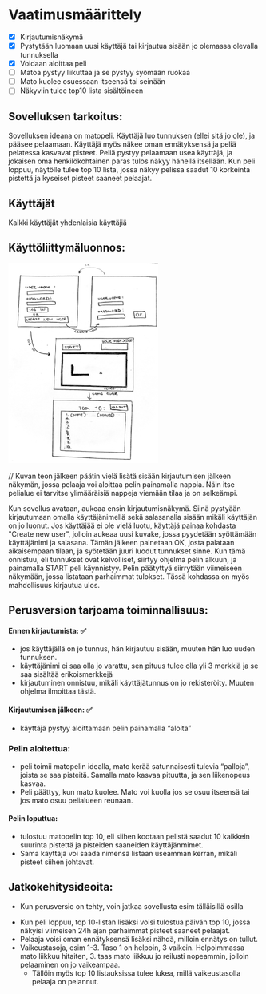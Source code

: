 # Vaatimusmäärittely

- [x] Kirjautumisnäkymä
- [x] Pystytään luomaan uusi käyttäjä tai kirjautua sisään jo olemassa olevalla tunnuksella
- [x] Voidaan aloittaa peli
- [ ] Matoa pystyy liikuttaa ja se pystyy syömään ruokaa
- [ ] Mato kuolee osuessaan itseensä tai seinään
- [ ] Näkyviin tulee top10 lista sisältöineen

## Sovelluksen tarkoitus:

Sovelluksen ideana on matopeli. Käyttäjä luo tunnuksen (ellei sitä jo ole), ja pääsee pelaamaan. Käyttäjä myös näkee oman ennätyksensä ja peliä pelatessa kasvavat pisteet. Peliä pystyy pelaamaan usea käyttäjä, ja jokaisen oma henkilökohtainen paras tulos näkyy hänellä itsellään. Kun peli loppuu, näytölle tulee top 10 lista, jossa näkyy pelissa saadut 10 korkeinta pistettä ja kyseiset pisteet saaneet pelaajat.

## Käyttäjät

Kaikki käyttäjät yhdenlaisia käyttäjiä

## Käyttöliittymäluonnos:

 <img src="https://raw.githubusercontent.com/johannaval/ot-harjoitustyo/master/dokumentaatio/kuvat/ohte.jpg" width="300" height="400">
 
 // Kuvan teon jälkeen päätin vielä lisätä sisään kirjautumisen jälkeen näkymän, jossa pelaaja voi aloittaa pelin painamalla nappia. Näin itse pelialue ei tarvitse ylimääräisiä nappeja viemään tilaa ja on selkeämpi. 

Kun sovellus avataan, aukeaa ensin kirjautumisnäkymä. Siinä pystyään kirjautumaan omalla käyttäjänimellä sekä salasanalla sisään mikäli käyttäjän on jo luonut. Jos käyttäjää ei ole vielä luotu, käyttäjä painaa kohdasta "Create new user", jolloin aukeaa uusi kuvake, jossa pyydetään syöttämään käyttäjänimi ja salasana. Tämän jälkeen painetaan OK, josta palataan aikaisempaan tilaan, ja syötetään juuri luodut tunnukset sinne. Kun tämä onnistuu, eli tunnukset ovat kelvolliset, siirtyy ohjelma pelin alkuun, ja painamalla START peli käynnistyy. Pelin päätyttyä siirrytään viimeiseen näkymään, jossa listataan parhaimmat tulokset. Tässä kohdassa on myös mahdollisuus kirjautua ulos.



## Perusversion tarjoama toiminnallisuus:


#### Ennen kirjautumista: :white_check_mark:
* jos käyttäjällä on jo tunnus, hän kirjautuu sisään, muuten hän  luo uuden tunnuksen.
* käyttäjänimi ei saa olla jo varattu, sen pituus tulee olla yli 3 merkkiä ja se saa sisältää erikoismerkkejä
* kirjautuminen onnistuu, mikäli käyttäjätunnus on jo rekisteröity. Muuten ohjelma ilmoittaa tästä.


#### Kirjautumisen jälkeen: :white_check_mark:
* käyttäjä pystyy aloittamaan pelin painamalla “aloita”

### Pelin aloitettua:
* peli toimii matopelin idealla, mato kerää satunnaisesti tulevia “palloja”, joista se saa pisteitä. Samalla mato kasvaa pituutta, ja sen liikenopeus kasvaa. 
* Peli päättyy, kun mato kuolee. Mato voi kuolla jos se osuu itseensä tai jos mato osuu pelialueen reunaan.


#### Pelin loputtua:
* tulostuu matopelin top 10, eli siihen kootaan pelistä saadut 10 kaikkein suurinta pistettä ja pisteiden saaneiden käyttäjänmimet. 
* Sama käyttäjä voi saada nimensä listaan useamman kerran, mikäli pisteet siihen johtavat.


## Jatkokehitysideoita:

- Kun perusversio on tehty, voin jatkaa sovellusta esim tälläisillä osilla

* Kun peli loppuu, top 10-listan lisäksi voisi tulostua päivän top 10, jossa näkyisi viimeisen 24h ajan parhaimmat pisteet saaneet pelaajat.
* Pelaaja voisi oman ennätyksensä lisäksi nähdä, milloin ennätys on tullut.
* Vaikeustasoja, esim 1-3. Taso 1 on helpoin, 3 vaikein. Helpoimmassa mato liikkuu hitaiten, 3. taas mato liikkuu jo reilusti nopeammin, jolloin pelaaminen on jo vaikeampaa.
   * Tällöin myös top 10 listauksissa tulee lukea, millä vaikeustasolla pelaaja on pelannut.

